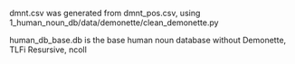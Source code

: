 dmnt.csv was generated from dmnt_pos.csv, using 1_human_noun_db/data/demonette/clean_demonette.py

human_db_base.db is the base human noun database without Demonette, TLFi Resursive, ncoll